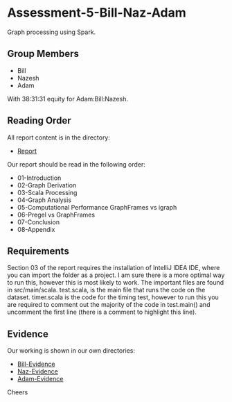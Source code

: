 # Assessment-5-Bill-Naz-Adam
Graph processing using Spark.

## Group Members

* Bill
* Nazesh
* Adam

With 38:31:31 equity for Adam:Bill:Nazesh.

## Reading Order

All report content is in the directory:

* [Report](/Report)

Our report should be read in the following order:

* 01-Introduction
* 02-Graph Derivation
* 03-Scala Processing
* 04-Graph Analysis
* 05-Computational Performance GraphFrames vs igraph
* 06-Pregel vs GraphFrames
* 07-Conclusion
* 08-Appendix
 
## Requirements

Section 03 of the report requires the installation of IntelliJ IDEA IDE, where you can import the folder as a project. I am sure there is a more optimal way to run this, however this is most likely to work. The important files are found in src/main/scala. test.scala, is the main file that runs the code on the dataset. timer.scala is the code for the timing test, however to run this you are required to comment out the majority of the code in test.main() and uncomment the first line (there is a comment to highlight this line). 

## Evidence

Our working is shown in our own directories:

* [Bill-Evidence](/Bill-Evidence)
* [Naz-Evidence](/Naz-Evidence)
* [Adam-Evidence](/Adam-Evidence)

Cheers
